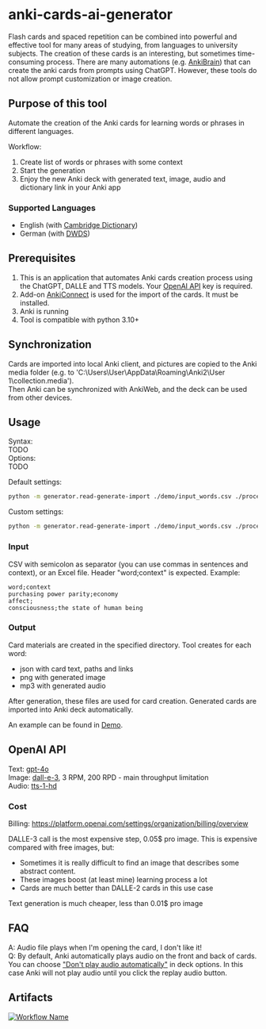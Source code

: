 # anki-cards-ai-generator
Flash cards and spaced repetition can be combined into powerful and effective tool for many areas of studying, from languages to university subjects.
The creation of these cards is an interesting, but sometimes time-consuming process.
There are many automations (e.g. [AnkiBrain](https://ankiweb.net/shared/info/1915225457)) that can create the anki cards from prompts using ChatGPT.
However, these tools do not allow prompt customization or image creation.

## Purpose of this tool
Automate the creation of the Anki cards for learning words or phrases in different languages.

Workflow:
1. Create list of words or phrases with some context
2. Start the generation
3. Enjoy the new Anki deck with generated text, image, audio and dictionary link in your Anki app

### Supported Languages
- English (with [Cambridge Dictionary](https://dictionary.cambridge.org/))
- German (with [DWDS](https://www.dwds.de/))

## Prerequisites
1. This is an application that automates Anki cards creation process using the ChatGPT, DALLE and TTS models. Your [OpenAI API](https://platform.openai.com/api-keys) key is required.
2. Add-on [AnkiConnect](https://ankiweb.net/shared/info/2055492159) is used for the import of the cards. It must be installed.
3. Anki is running
4. Tool is compatible with python 3.10+

## Synchronization
Cards are imported into local Anki client, and pictures are copied to the Anki media folder (e.g. to 'C:\\Users\\User\\AppData\\Roaming\\Anki2\\User 1\\collection.media').  
Then Anki can be synchronized with AnkiWeb, and the deck can be used from other devices.

## Usage
Syntax:  
TODO  
Options:   
TODO  

Default settings:
```bash
python -m generator.read-generate-import ./demo/input_words.csv ./processing
```

Custom settings:
```bash
python -m generator.read-generate-import ./demo/input_words.csv ./processing --openai_api_key="YOUR_KEY" --deck_name="my_amazing_deck" --anki_media_directory_path="custom_path/Anki2/User/collection.media"
```
### Input
CSV with semicolon as separator (you can use commas in sentences and context), or an Excel file.
Header "word;context" is expected.
Example:
```csv
word;context
purchasing power parity;economy
affect;
consciousness;the state of human being
```

### Output
Card materials are created in the specified directory. 
Tool creates for each word:
- json with card text, paths and links
- png with generated image  
- mp3 with generated audio  

After generation, these files are used for card creation. 
Generated cards are imported into Anki deck automatically.

An example can be found in [Demo](demo).

## OpenAI API
Text: [gpt-4o](https://platform.openai.com/docs/models/gpt-4o)  
Image: [dall-e-3](https://platform.openai.com/docs/guides/images/usage), 3 RPM, 200 RPD - main throughput limitation  
Audio: [tts-1-hd](https://platform.openai.com/docs/guides/text-to-speech)  

### Cost
Billing: https://platform.openai.com/settings/organization/billing/overview

DALLE-3 call is the most expensive step, 0.05$ pro image. This is expensive compared with free images, but:
- Sometimes it is really difficult to find an image that describes some abstract content.
- These images boost (at least mine) learning process a lot
- Cards are much better than DALLE-2 cards in this use case

Text generation is much cheaper, less than 0.01$ pro image

## FAQ
A: Audio file plays when I'm opening the card, I don't like it!  
Q: By default, Anki automatically plays audio on the front and back of cards. You can choose ["Don't play audio automatically"](https://docs.ankiweb.net/deck-options.html) in deck options. In this case Anki will not play audio until you click the replay audio button.

## Artifacts
[![Workflow Name](https://github.com/ValeriiZhyla/anki-cards-ai-generator/actions/workflows/python-build-windows.yml/badge.svg)](https://github.com/ValeriiZhyla/anki-cards-ai-generator/actions/workflows/python-build-windows.yml)
